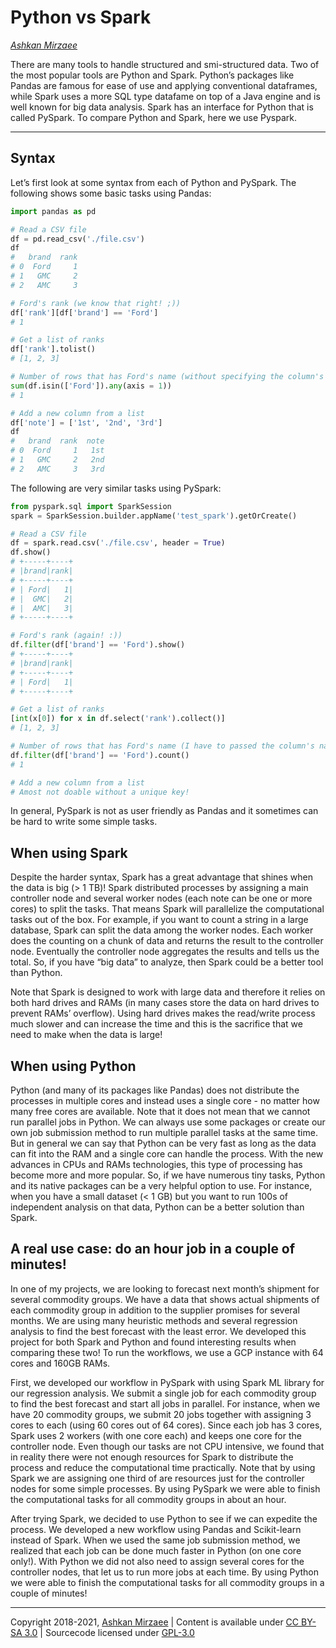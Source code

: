 # Python vs Spark
*[Ashkan Mirzaee](https://ashki23.github.io/index.html)*

There are many tools to handle structured and smi-structured data. Two
of the most popular tools are Python and Spark. Python’s packages like
Pandas are famous for ease of use and applying conventional dataframes,
while Spark uses a more SQL type datafame on top of a Java engine and is
well known for big data analysis. Spark has an interface for Python that
is called PySpark. To compare Python and Spark, here we use Pyspark.

-----

## Syntax

Let’s first look at some syntax from each of Python and PySpark. The
following shows some basic tasks using Pandas:

``` py
import pandas as pd

# Read a CSV file
df = pd.read_csv('./file.csv')
df
#   brand  rank
# 0  Ford     1
# 1   GMC     2
# 2   AMC     3

# Ford's rank (we know that right! ;))
df['rank'][df['brand'] == 'Ford']
# 1

# Get a list of ranks
df['rank'].tolist()
# [1, 2, 3]

# Number of rows that has Ford's name (without specifying the column's name)
sum(df.isin(['Ford']).any(axis = 1))
# 1

# Add a new column from a list 
df['note'] = ['1st', '2nd', '3rd']
df
#   brand  rank  note
# 0  Ford     1   1st
# 1   GMC     2   2nd
# 2   AMC     3   3rd
```

The following are very similar tasks using PySpark:

``` py
from pyspark.sql import SparkSession
spark = SparkSession.builder.appName('test_spark').getOrCreate()

# Read a CSV file
df = spark.read.csv('./file.csv', header = True)
df.show()
# +-----+----+
# |brand|rank|
# +-----+----+
# | Ford|   1|
# |  GMC|   2|
# |  AMC|   3|
# +-----+----+

# Ford's rank (again! :))
df.filter(df['brand'] == 'Ford').show()
# +-----+----+
# |brand|rank|
# +-----+----+
# | Ford|   1|
# +-----+----+

# Get a list of ranks
[int(x[0]) for x in df.select('rank').collect()]
# [1, 2, 3]

# Number of rows that has Ford's name (I have to passed the column's name!)
df.filter(df['brand'] == 'Ford').count()
# 1

# Add a new column from a list 
# Amost not doable without a unique key!
```

In general, PySpark is not as user friendly as Pandas and it sometimes
can be hard to write some simple tasks.

## When using Spark

Despite the harder syntax, Spark has a great advantage that shines when
the data is big (\> 1 TB)\! Spark distributed processes by assigning a
main controller node and several worker nodes (each note can be one or
more cores) to split the tasks. That means Spark will parallelize the
computational tasks out of the box. For example, if you want to count a
string in a large database, Spark can split the data among the worker
nodes. Each worker does the counting on a chunk of data and returns the
result to the controller node. Eventually the controller node aggregates
the results and tells us the total. So, if you have “big data” to
analyze, then Spark could be a better tool than Python.

Note that Spark is designed to work with large data and therefore it
relies on both hard drives and RAMs (in many cases store the data on
hard drives to prevent RAMs’ overflow). Using hard drives makes the
read/write process much slower and can increase the time and this is the
sacrifice that we need to make when the data is large\!

## When using Python

Python (and many of its packages like Pandas) does not distribute the
processes in multiple cores and instead uses a single core - no matter
how many free cores are available. Note that it does not mean that we
cannot run parallel jobs in Python. We can always use some packages or
create our own job submission method to run multiple parallel tasks at
the same time. But in general we can say that Python can be very fast as
long as the data can fit into the RAM and a single core can handle the
process. With the new advances in CPUs and RAMs technologies, this type
of processing has become more and more popular. So, if we have numerous
tiny tasks, Python and its native packages can be a very helpful option
to use. For instance, when you have a small dataset (\< 1 GB) but you
want to run 100s of independent analysis on that data, Python can be a
better solution than Spark.

## A real use case: do an hour job in a couple of minutes\!

In one of my projects, we are looking to forecast next month’s shipment
for several commodity groups. We have a data that shows actual shipments
of each commodity group in addition to the supplier promises for several
months. We are using many heuristic methods and several regression
analysis to find the best forecast with the least error. We developed
this project for both Spark and Python and found interesting results
when comparing these two\! To run the workflows, we use a GCP instance
with 64 cores and 160GB RAMs.

First, we developed our workflow in PySpark with using Spark ML library
for our regression analysis. We submit a single job for each commodity
group to find the best forecast and start all jobs in parallel. For
instance, when we have 20 commodity groups, we submit 20 jobs together
with assigning 3 cores to each (using 60 cores out of 64 cores). Since
each job has 3 cores, Spark uses 2 workers (with one core each) and
keeps one core for the controller node. Even though our tasks are not
CPU intensive, we found that in reality there were not enough resources
for Spark to distribute the process and reduce the computational time
practically. Note that by using Spark we are assigning one third of are
resources just for the controller nodes for some simple processes. By
using PySpark we were able to finish the computational tasks for all
commodity groups in about an hour.

After trying Spark, we decided to use Python to see if we can expedite
the process. We developed a new workflow using Pandas and Scikit-learn
instead of Spark. When we used the same job submission method, we
realized that each job can be done much faster in Python (on one core
only\!). With Python we did not also need to assign several cores for
the controller nodes, that let us to run more jobs at each time. By
using Python we were able to finish the computational tasks for all
commodity groups in a couple of minutes\!

---

Copyright 2018-2021, [Ashkan Mirzaee](https://ashki23.github.io/index.html) | Content is available under [CC BY-SA 3.0](https://creativecommons.org/licenses/by-sa/3.0/) | Sourcecode licensed under [GPL-3.0](https://www.gnu.org/licenses/gpl-3.0.en.html)
